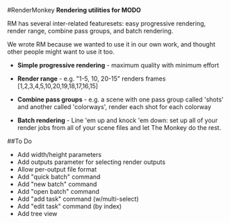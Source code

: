 #RenderMonkey
**Rendering utilities for MODO**

RM has several inter-related featuresets: easy progressive rendering, render range, combine pass groups, and batch rendering.

We wrote RM because we wanted to use it in our own work, and thought other people might want to use it too.

- **Simple progressive rendering** - maximum quality with minimum effort

- **Render range** - e.g. "1-5, 10, 20-15" renders frames [1,2,3,4,5,10,20,19,18,17,16,15]


- **Combine pass groups** - e.g. a scene with one pass group called 'shots' and another called 'colorways', render each shot for each colorway


- **Batch rendering** - Line 'em up and knock 'em down: set up all of your render jobs from all of your scene files and let The Monkey do the rest.

##To Do
- Add width/height parameters
- Add outputs parameter for selecting render outputs
- Allow per-output file format
- Add "quick batch" command
- Add "new batch" command
- Add "open batch" command
- Add "add task" command (w/multi-select)
- Add "edit task" command (by index)
- Add tree view